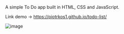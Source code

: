 A simple To Do app built in HTML, CSS and JavaScript.

Link demo -> https://piotrkos1.github.io/todo-list/

![image](https://user-images.githubusercontent.com/107489108/214119345-780b2c7b-4d9e-4bbf-8714-1bc91c946bf4.png)

